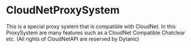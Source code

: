 # CloudNetProxySystem
This is a special proxy system that is compatible with CloudNet. In this ProxySystem are many features such as a CloudNet Compatible Chatclear etc. (All rights of CloudNetAPI are reserved by Dytanic)
